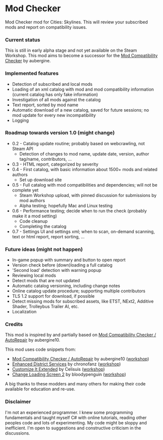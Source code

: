# Mod Checker

Mod Checker mod for Cities: Skylines. This will review your subscribed mods and report on compatibility issues.

### Current status
This is still in early alpha stage and not yet available on the Steam Workshop. This mod aims to become a successor for the [Mod Compatibility Checker](https://steamcommunity.com/sharedfiles/filedetails/?id=2034713132) by aubergine.

### Implemented features
* Detection of subscribed and local mods
* Loading of an xml catalog with mod and mod compatibility information (current catalog has only fake information)
* Investigation of all mods against the catalog 
* Text report, sorted by mod name
* Automatic download of a new catalog, saved for future sessions; no mod update for every new incompatibility
* Logging

### Roadmap towards version 1.0 (might change)
* 0.2 - Catalog update routine; probably based on webcrawling, not Steam API
  * Detection of changes to mod name, update date, version, author tag/name, contributors, ...
* 0.3 - HTML report, categorized by severity
* 0.4 - First catalog, with basic information about 1500+ mods and related authors
  * Set up download site
* 0.5 - Full catalog with mod compatibilities and dependencies; will not be complete yet
  * Steam Workshop upload, with pinned discussion for submissions by mod authors
  * Alpha testing; hopefully Mac and Linux testing
* 0.6 - Performance testing; decide when to run the check (probably make it a mod setting)
  * Code cleanup
  * Completing the catalog
* 0.7 - Settings UI and settings xml; when to scan, on-demand scanning, text or html report, report sorting, ...

### Future ideas (might not happen)
* In-game popup with summary and button to open report
* Version check before (down)loading a full catalog
* 'Second load' detection with warning popup
* Reviewing local mods
* Detect mods that are not updated
* Automatic catalog versioning, including change notes
* Online catalog update procedure; supporting multiple contributors
* TLS 1.2 support for download, if possible
* Detect missing mods for subscribed assets, like ETST, NExt2, Additive Shader, Trolleybus Trailer AI, etc.
* Localization

### Credits
This mod is inspired by and partially based on [Mod Compatibility Checker / AutoRepair](https://github.com/CitiesSkylinesMods/AutoRepair) by aubergine10.

This mod uses code snippets from:
* [Mod Compatibility Checker / AutoRepair](https://github.com/CitiesSkylinesMods/AutoRepair) by aubergine10 ([workshop](https://steamcommunity.com/sharedfiles/filedetails/?id=2034713132))
* [Enhanced District Services](https://github.com/chronofanz/EnhancedDistrictServices) by chronofanz ([workshop](https://steamcommunity.com/sharedfiles/filedetails/?id=2303997489))
* [Customize It Extended](https://github.com/Celisuis/CustomizeItExtended) by Celisuis ([workshop](https://steamcommunity.com/sharedfiles/filedetails/?id=1806759255))
* [Change Loading Screen 2](https://github.com/bloodypenguin/ChangeLoadingImage) by bloodypenguin ([workshop](https://steamcommunity.com/sharedfiles/filedetails/?id=1818482110))

A big thanks to these modders and many others for making their code available for education and re-use.

### Disclaimer
I'm not an experienced programmer. I knew some programming fundamentals and taught myself C# with online tutorials, reading other peoples code and lots of experimenting. My code might be sloppy and inefficient. I'm open to suggestions and constructive criticism in the discussions.